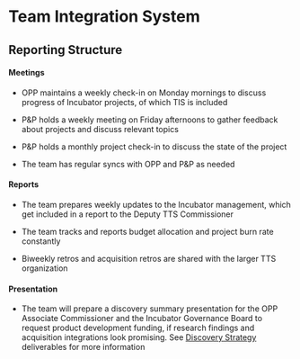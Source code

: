 # Team Integration System
## Reporting Structure


#### Meetings

* OPP maintains a weekly check-in on Monday mornings to discuss progress of Incubator projects, of which TIS is included

* P&P holds a weekly meeting on Friday afternoons to gather feedback about projects and discuss relevant topics

* P&P holds a monthly project check-in to discuss the state of the project

* The team has regular syncs with OPP and P&P as needed

#### Reports

* The team prepares weekly updates to the Incubator management, which get included in a report to the Deputy TTS Commissioner

* The team tracks and reports budget allocation and project burn rate constantly

* Biweekly retros and acquisition retros are shared with the larger TTS organization

#### Presentation

* The team will prepare a discovery summary presentation for the OPP Associate Commissioner and the Incubator Governance Board to request product development funding, if research findings and acquisition integrations look promising.  See [Discovery Strategy](https://github.com/18F/tis-discovery/blob/master/management/strategy.md) deliverables for more information
